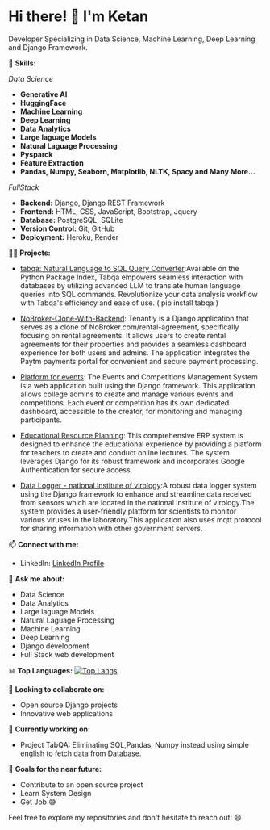 # Hi there! 👋 I'm Ketan

Developer Specializing in Data Science, Machine Learning, Deep Learning and Django Framework.

🚀 **Skills:**

*Data Science*
- **Generative AI**
- **HuggingFace**
- **Machine Learning**
- **Deep Learning**
- **Data Analytics**
- **Large laguage Models**
- **Natural Laguage Processing**
- **Pysparck**
- **Feature Extraction**
- **Pandas, Numpy, Seaborn, Matplotlib, NLTK, Spacy and Many More...**

*FullStack*

- **Backend:** Django, Django REST Framework
- **Frontend:** HTML, CSS, JavaScript, Bootstrap, Jquery
- **Database:** PostgreSQL, SQLite
- **Version Control:** Git, GitHub
- **Deployment:** Heroku, Render

👨‍💻 **Projects:**
- [tabqa: Natural Language to SQL Query Converter](https://pypi.org/project/tabqa/):Available on the Python Package Index, Tabqa empowers seamless interaction with databases by utilizing advanced LLM to translate human language queries into SQL commands. Revolutionize your data analysis workflow with Tabqa's efficiency and ease of use. ( pip install tabqa )
  
- [NoBroker-Clone-With-Backend](https://github.com/ketanmore2002/NoBroker-Clone-With-Backend): Tenantly is a Django application that serves as a clone of NoBroker.com/rental-agreement, specifically focusing on rental agreements. It allows users to create rental agreements for their properties and provides a seamless dashboard experience for both users and admins. The application integrates the Paytm payments portal for convenient and secure payment processing.

- [Platform for events](https://github.com/ketanmore2002/Platform-for-events): The Events and Competitions Management System is a web application built using the Django framework. This application allows college admins to create and manage various events and competitions. Each event or competition has its own dedicated dashboard, accessible to the creator, for monitoring and managing participants.

- [Educational Resource Planning](https://github.com/ketanmore2002/Educational-Resource-Planning): This comprehensive ERP system is designed to enhance the educational experience by providing a platform for teachers to create and conduct online lectures. The system leverages Django for its robust framework and incorporates Google Authentication for secure access.

- [Data Logger - national institute of virology](https://github.com/ketanmore2002/web-logger-2):A robust data logger system using the Django framework to enhance and streamline data received from sensors which are located in the national institute of virology.The system provides a user-friendly platform for scientists to monitor various viruses in the laboratory.This application also uses mqtt protocol for sharing information with other government servers.
  

📫 **Connect with me:**
- LinkedIn: [LinkedIn Profile](https://www.linkedin.com/in/ketan-more-4247881ab/)

💬 **Ask me about:**
- Data Science
- Data Analytics
- Large laguage Models
- Natural Laguage Processing
- Machine Learning
- Deep Learning
- Django development
- Full Stack web development


📊 **Top Languages:**
[![Top Langs](https://github-readme-stats.vercel.app/api/top-langs/?username=ketanmore2002&layout=compact)](https://github.com/ketanmore2002)

👯 **Looking to collaborate on:**
- Open source Django projects
- Innovative web applications

🚧 **Currently working on:**
- Project TabQA: Eliminating SQL,Pandas, Numpy instead using simple english to fetch data from Database.

🎯 **Goals for the near future:**
- Contribute to an open source project
- Learn System Design
- Get Job 😅

Feel free to explore my repositories and don't hesitate to reach out! 😄

